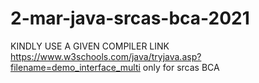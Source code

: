 # 2-mar-java-srcas-bca-2021
KINDLY USE A GIVEN COMPILER LINK
https://www.w3schools.com/java/tryjava.asp?filename=demo_interface_multi
only for srcas BCA
